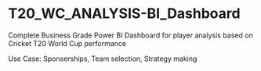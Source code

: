 # T20_WC_ANALYSIS-BI_Dashboard
Complete Business Grade Power BI Dashboard for player analysis based on Cricket T20 World Cup performance

Use Case: Sponserships, Team selection, Strategy making

<Complete instructions and about section in progress...>
